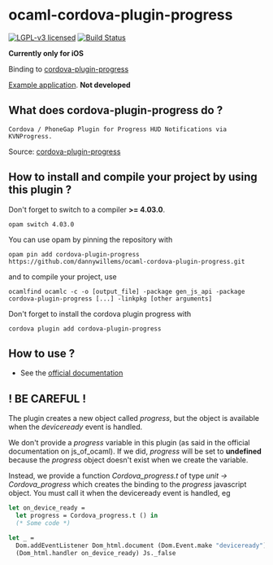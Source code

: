 # ocaml-cordova-plugin-progress

[![LGPL-v3 licensed](https://img.shields.io/badge/license-LGPLv3-blue.svg)](https://raw.githubusercontent.com/dannywillems/ocaml-cordova-plugin-progress/master/LICENSE)
[![Build Status](https://travis-ci.org/dannywillems/ocaml-cordova-plugin-progress.svg?branch=master)](https://travis-ci.org/dannywillems/ocaml-cordova-plugin-progress)

**Currently only for iOS**

Binding to
[cordova-plugin-progress](https://github.com/leecrossley/cordova-plugin-progress)

[Example
application](https://github.com/dannywillems/ocaml-cordova-plugin-progress-example).
**Not developed**

## What does cordova-plugin-progress do ?

```
Cordova / PhoneGap Plugin for Progress HUD Notifications via KVNProgress.
```

Source: [cordova-plugin-progress](https://github.com/leecrossley/cordova-progress)

## How to install and compile your project by using this plugin ?

Don't forget to switch to a compiler **>= 4.03.0**.
```Shell
opam switch 4.03.0
```

You can use opam by pinning the repository with
```Shell
opam pin add cordova-plugin-progress https://github.com/dannywillems/ocaml-cordova-plugin-progress.git
```

and to compile your project, use
```Shell
ocamlfind ocamlc -c -o [output_file] -package gen_js_api -package cordova-plugin-progress [...] -linkpkg [other arguments]
```

Don't forget to install the cordova plugin progress with
```Shell
cordova plugin add cordova-plugin-progress
```

## How to use ?

* See the [official documentation](https://github.com/leecrossley/cordova-progress)

## ! BE CAREFUL !

The plugin creates a new object called *progress*, but the object is
available when the *deviceready* event is handled.

We don't provide a *progress* variable in this plugin (as said in the official
documentation on js_of_ocaml). If we did, *progress* will be set to **undefined**
because the *progress* object doesn't exist when we create the variable.

Instead, we provide a function *Cordova_progress.t* of type *unit -> Cordova_progress* which creates the
binding to the *progress* javascript object. You must call it when the deviceready
event is handled, eg

```OCaml
let on_device_ready =
  let progress = Cordova_progress.t () in
  (* Some code *)

let _ =
  Dom.addEventListener Dom_html.document (Dom.Event.make "deviceready")
  (Dom_html.handler on_device_ready) Js._false
```
